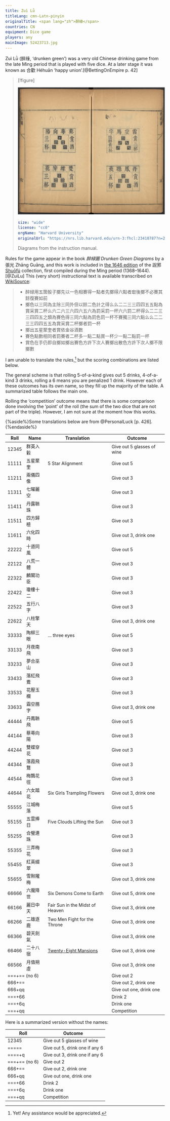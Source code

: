 ```yaml
---
title: Zuì Lǜ
titleLang: cmn-Latn-pinyin
originalTitle: <span lang="zh">醉綠</span>
countries: CN
equipment: Dice game
players: any
mainImage: 52423713.jpg
---
```


<span lang="cmn-Latn-pinyin" class="noun aka">Zuì Lǜ</span> (<span lang="zh" class="aka">醉綠</span>, ‘drunken green’) was a very old Chinese drinking game from the late Ming period that is played with five dice. At a later stage it was known as <span lang="zh" class="aka">合歡</span> <span lang="cmn-Latn-pinyin" class="noun aka">Héhuān</span> ‘happy union’.[@BettingOnEmpire p. 42]

> [!figure]
>
> ![Pages from a book with four diagrams of dice rolls in pictorial form and Chinese writing around each diagram indicating the name and outcome of the roll.](52423713.jpg)
>
> ```yaml
> size: "wide"
> license: "cc0"
> orgName: "Harvard University"
> originalUrl: "https://nrs.lib.harvard.edu/urn-3:fhcl:23410787?n=27"
> ```
>
> Diagrams from the instruction manual.

Rules for the game appear in the book <cite lang="zh">醉緑圖</cite> <cite>Drunken Green Diagrams</cite> by a <span lang="zh">張光</span> <span lang="cmn-Latn-pinyin" class="noun">Zhāng Guāng</span>, and this work is included in [the 1646 edition](https://curiosity.lib.harvard.edu/chinese-rare-books/catalog/49-990067678380203941) of the <span lang="zh">說郛</span> [<span lang="cmn-Latn-pinyin" class="noun">Shuōfú</span>](http://www.chinaknowledge.de/Literature/Diverse/shuofu.html) collection, first compiled during the Ming period (1368–1644).[@ZuiLu] This (very short) instructional text is available transcribed on [WikiSource](https://zh.wikisource.org/wiki/%E8%AA%AC%E9%83%9B_(%E5%9B%9B%E5%BA%AB%E5%85%A8%E6%9B%B8%E6%9C%AC)/%E5%8D%B7102#%E9%86%89%E7%B7%91%E5%9C%96):

<blockquote lang="zh">
<ul>
<li>醉緑用五箇骰子擲先以一色相賽得一點者先擲得六點者㝡後擲不必賽其餘復賽如前</li>
<li>擲色以三同為主除三同外但以餘二色計之得么么二二三三四四五五點為賞采賞二杯么六二六三六四六五六為罰采罰一杯六六罰二杯得么二二三三四四五之類為賽色得三同六點為罰色罰一杯不賽獨三同六點么么二二三三四四五五為賞采賞二杯擲者罰一杯</li>
<li>擲出五星聚奎者賞依金谷酒數</li>
<li>賽色點數相同者罰賽者二杯多一點二點賞一杯少一點二點罰一杯</li>
<li>賞色在手仍即自擲如擲出賽色方許下次人賽擲出散色方許下次人擲不限擲數</li>
</ul>
</blockquote>


I am unable to translate the rules,[^fn0] but the scoring combinations are listed below.

[^fn0]: Yet! Any assistance would be appreciated.

The general scheme is that rolling 5-of-a-kind gives out 5 drinks, 4-of-a-kind 3 drinks, rolling a 6 means you are penalized 1 drink. However each of these outcomes has its own name, so they fill up the majority of the table. A summarized table follows the main one.

Rolling the ‘competition’ outcome means that there is some comparison done involving the ‘point’ of the roll (the sum of the two dice that are not part of the triple). However, I am not sure at the moment how this works.

{%aside%}Some translations below are from @PersonalLuck [p. 426].{%endaside%}

<table>
<thead>
<tr>
<th>Roll</th>
<th>Name</th>
<th>Translation</th>
<th>Outcome</th>
</tr>
</thead>
<tbody>
<tr>
<td><Dice type="chinese">12345</Dice></td>
<td><span lang="zh">群英入轂</span></td>
<td></td>
<td>Give out 5 glasses of wine</td>
</tr>
<tr>
<td><Dice type="chinese">11111</Dice></td>
<td><span lang="zh">五星聚奎</span></td>
<td>5 Star Alignment</td>
<td>Give out 5</td>
</tr>
<tr>
<td><Dice type="chinese">11211</Dice></td>
<td><span lang="zh">兩儀四像</span></td>
<td></td>
<td>Give out 3</td>
</tr>
<tr>
<td><Dice type="chinese">11311</Dice></td>
<td><span lang="zh">七曜麗空</span></td>
<td></td>
<td>Give out 3</td>
</tr>
<tr>
<td><Dice type="chinese">11411</Dice></td>
<td><span lang="zh">丹露聮珠</span></td>
<td></td>
<td>Give out 3</td>
</tr>
<tr>
<td><Dice type="chinese">11511</Dice></td>
<td><span lang="zh">四方歸極</span></td>
<td></td>
<td>Give out 3</td>
</tr>
<tr>
<td><Dice type="chinese">11611</Dice></td>
<td><span lang="zh">六化四時</span></td>
<td></td>
<td>Give out 3, drink one</td>
</tr>
<tr>
<td><Dice type="chinese">22222</Dice></td>
<td><span lang="zh">十道同風</span></td>
<td></td>
<td>Give out 5</td>
</tr>
<tr>
<td><Dice type="chinese">22122</Dice></td>
<td><span lang="zh">八荒一體</span></td>
<td></td>
<td>Give out 3</td>
</tr>
<tr>
<td><Dice type="chinese">22322</Dice></td>
<td><span lang="zh">麟閣功臣</span></td>
<td></td>
<td>Give out 3</td>
</tr>
<tr>
<td><Dice type="chinese">22422</Dice></td>
<td><span lang="zh">瓊樓十二</span></td>
<td></td>
<td>Give out 3</td>
</tr>
<tr>
<td><Dice type="chinese">22522</Dice></td>
<td><span lang="zh">五行八字</span></td>
<td></td>
<td>Give out 3</td>
</tr>
<tr>
<td><Dice type="chinese">22622</Dice></td>
<td><span lang="zh">八柱擎天</span></td>
<td></td>
<td>Give out 3, drink one</td>
</tr>
<tr>
<td><Dice type="chinese">33333</Dice></td>
<td><span lang="zh">陶柳三眼</span></td>
<td>… three eyes</td>
<td>Give out 5</td>
</tr>
<tr>
<td><Dice type="chinese">33133</Dice></td>
<td><span lang="zh">月夜南飛</span></td>
<td></td>
<td>Give out 3</td>
</tr>
<tr>
<td><Dice type="chinese">33233</Dice></td>
<td><span lang="zh">夢合巫山</span></td>
<td></td>
<td>Give out 3</td>
</tr>
<tr>
<td><Dice type="chinese">33433</Dice></td>
<td><span lang="zh">落紅飛鷰</span></td>
<td></td>
<td>Give out 3</td>
</tr>
<tr>
<td><Dice type="chinese">33533</Dice></td>
<td><span lang="zh">花壓玉欄</span></td>
<td></td>
<td>Give out 3</td>
</tr>
<tr>
<td><Dice type="chinese">33633</Dice></td>
<td><span lang="zh">霜空鴈字</span></td>
<td></td>
<td>Give out 3, drink one</td>
</tr>
<tr>
<td><Dice type="chinese">44444</Dice></td>
<td><span lang="zh">丹鳳聮飛</span></td>
<td></td>
<td>Give out 5</td>
</tr>
<tr>
<td><Dice type="chinese">44144</Dice></td>
<td><span lang="zh">蔡蕚向陽</span></td>
<td></td>
<td>Give out 3</td>
</tr>
<tr>
<td><Dice type="chinese">44244</Dice></td>
<td><span lang="zh">雙蝶穿花</span></td>
<td></td>
<td>Give out 3</td>
</tr>
<tr>
<td><Dice type="chinese">44344</Dice></td>
<td><span lang="zh">落霞飛鶩</span></td>
<td></td>
<td>Give out 3</td>
</tr>
<tr>
<td><Dice type="chinese">44544</Dice></td>
<td><span lang="zh">梅飄花徑</span></td>
<td></td>
<td>Give out 3</td>
</tr>
<tr>
<td><Dice type="chinese">44644</Dice></td>
<td><span lang="zh">六女踏花</span></td>
<td>Six Girls Trampling Flowers</td>
<td>Give out 3, drink one</td>
</tr>
<tr>
<td><Dice type="chinese">55555</Dice></td>
<td><span lang="zh">江城梅落</span></td>
<td></td>
<td>Give out 5</td>
</tr>
<tr>
<td><Dice type="chinese">55155</Dice></td>
<td><span lang="zh">五雲捧日</span></td>
<td>Five Clouds Lifting the Sun</td>
<td>Give out 3</td>
</tr>
<tr>
<td><Dice type="chinese">55255</Dice></td>
<td><span lang="zh">合璧連珠</span></td>
<td></td>
<td>Give out 3</td>
</tr>
<tr>
<td><Dice type="chinese">55355</Dice></td>
<td><span lang="zh">三弄梅花</span></td>
<td></td>
<td>Give out 3</td>
</tr>
<tr>
<td><Dice type="chinese">55455</Dice></td>
<td><span lang="zh">紅英綴翠</span></td>
<td></td>
<td>Give out 3</td>
</tr>
<tr>
<td><Dice type="chinese">55655</Dice></td>
<td><span lang="zh">雪㸃隴梅</span></td>
<td></td>
<td>Give out 3, drink one</td>
</tr>
<tr>
<td><Dice type="chinese">66666</Dice></td>
<td><span lang="zh">六魔降世</span></td>
<td>Six Demons Come to Earth</td>
<td>Give out 5, drink one</td>
</tr>
<tr>
<td><Dice type="chinese">66166</Dice></td>
<td><span lang="zh">麗日中天</span></td>
<td>Fair Sun in the Midst of Heaven</td>
<td>Give out 3, drink one</td>
</tr>
<tr>
<td><Dice type="chinese">66266</Dice></td>
<td><span lang="zh">二雄逐鹿</span></td>
<td>Two Men Fight for the Throne</td>
<td>Give out 3, drink one</td>
</tr>
<tr>
<td><Dice type="chinese">66366</Dice></td>
<td><span lang="zh">碧天劍氣</span></td>
<td></td>
<td>Give out 3, drink one</td>
</tr>
<tr>
<td><Dice type="chinese">66466</Dice></td>
<td><span lang="zh">二十八宿</span></td>
<td><a href="https://en.wikipedia.org/wiki/Twenty-Eight_Mansions">Twenty-Eight Mansions</a></td>
<td>Give out 3, drink one</td>
</tr>
<tr>
<td><Dice type="chinese">66566</Dice></td>
<td><span lang="zh">月值朔虛</span></td>
<td></td>
<td>Give out 3, drink one</td>
</tr>
<tr>
<td colspan="3"><Dice type="chinese">===</Dice>+<Dice type="chinese">==</Dice> (no <Dice type="chinese">6</Dice>)</td>
<td>Give out 2</td>
</tr>
<tr>
<td colspan="3"><Dice type="chinese">666</Dice>+<Dice type="chinese">==</Dice></td>
<td>Give out 2, drink one</td>
</tr>
<tr>
<td colspan="3"><Dice type="chinese">666</Dice>+<Dice type="chinese">qq</Dice></td>
<td>Give out one, drink one</td>
</tr>
<tr>
<td colspan="3"><Dice type="chinese">===</Dice>+<Dice type="chinese">66</Dice></td>
<td>Drink 2</td>
</tr>
<tr>
<td colspan="3"><Dice type="chinese">===</Dice>+<Dice type="chinese">6q</Dice></td>
<td>Drink one</td>
</tr>
<tr>
<td colspan="3"><Dice type="chinese">===</Dice>+<Dice type="chinese">qq</Dice></td>
<td>Competition</td>
</tr>
</tbody>
</table>

Here is a summarized version without the names:

<table>
<thead>
<tr>
<th>Roll</th>
<th>Outcome</th>
</tr>
</thead>
<tbody>
<tr>
<td><Dice type="chinese">12345</Dice></td>
<td>Give out 5 glasses of wine</td>
</tr>
<tr>
<td><Dice type="chinese">=====</Dice></td>
<td>Give out 5, drink one if any <Dice type="chinese">6</Dice></td>
</tr>
<tr>
<td><Dice type="chinese">====</Dice>+<Dice type="chinese">q</Dice></td>
<td>Give out 3, drink one if any <Dice type="chinese">6</Dice></td>
</tr>
<tr>
<td><Dice type="chinese">===</Dice>+<Dice type="chinese">==</Dice> (no <Dice type="chinese">6</Dice>)</td>
<td>Give out 2</td>
</tr>
<tr>
<td><Dice type="chinese">666</Dice>+<Dice type="chinese">==</Dice></td>
<td>Give out 2, drink one</td>
</tr>
<tr>
<td><Dice type="chinese">666</Dice>+<Dice type="chinese">qq</Dice></td>
<td>Give out one, drink one</td>
</tr>
<tr>
<td><Dice type="chinese">===</Dice>+<Dice type="chinese">66</Dice></td>
<td>Drink 2</td>
</tr>
<tr>
<td><Dice type="chinese">===</Dice>+<Dice type="chinese">6q</Dice></td>
<td>Drink one</td>
</tr>
<tr>
<td><Dice type="chinese">===</Dice>+<Dice type="chinese">qq</Dice></td>
<td>Competition</td>
</tr>
</tbody>
</table>
